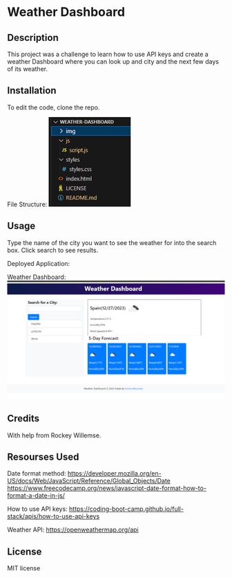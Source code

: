 # Weather Dashboard

## Description

This project was a challenge to learn how to use API keys and create a weather Dashboard where you can look up and city and the next few days of its weather.

## Installation

To edit the code, clone the repo. 

File Structure:
![fileStructure](img/fileStructure.png)

## Usage

Type the name of the city you want to see the weather for into the search box. Click search to see results.

Deployed Application:


Weather Dashboard:
![weatherDash](img/frontPage.png)


## Credits

With help from Rockey Willemse.

## Resourses Used

Date format method:
https://developer.mozilla.org/en-US/docs/Web/JavaScript/Reference/Global_Objects/Date
https://www.freecodecamp.org/news/javascript-date-format-how-to-format-a-date-in-js/

How to use API keys:
https://coding-boot-camp.github.io/full-stack/apis/how-to-use-api-keys

Weather API:
https://openweathermap.org/api

## License

MIT license